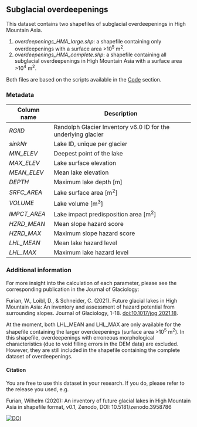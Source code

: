## Subglacial overdeepenings
This dataset contains two shapefiles of subglacial overdeepenings 
in High Mountain Asia. 
1. *overdeepenings_HMA_large.shp*: a shapefile containing 
only overdeepenings with a surface area >10<sup>5</sup>  m<sup>2</sup>.
2. *overdeepenings_HMA_complete.shp*: a shapefile containing 
all subglacial overdeepenings in High Mountain Asia 
with a surface area >10<sup>4</sup>  m<sup>2</sup>. 

Both files are based on the scripts available in the
[Code](https://github.com/cryotools/subglacial-overdeepenings/tree/master/code)
section. 

### Metadata
| Column name | Description |
| ----------- | ----------- |
| *RGIID* | Randolph Glacier Inventory v6.0 ID for the underlying glacier |
| *sinkNr* | Lake ID, unique per glacier |
| *MIN_ELEV* | Deepest point of the lake |
| *MAX_ELEV* | Lake surface elevation |
| *MEAN_ELEV* | Mean lake elevation |
| *DEPTH* | Maximum lake depth [m] |
| *SRFC_AREA*| Lake surface area [m<sup>2</sup>] |
| *VOLUME* | Lake volume [m<sup>3</sup>] |
| *IMPCT_AREA* | Lake impact predisposition area [m<sup>2</sup>] |
| *HZRD_MEAN* | Mean slope hazard score |
| *HZRD_MAX* | Maximum slope hazard score |
| *LHL_MEAN* | Mean lake hazard level |
| *LHL_MAX* | Maximum lake hazard level |

### Additional information

For more insight into the calculation of each parameter, 
please see the corresponding publication in the Journal of Glaciology:

Furian, W., Loibl, D., & Schneider, C. (2021). 
Future glacial lakes in High Mountain Asia: 
An inventory and assessment of hazard potential from surrounding slopes. 
Journal of Glaciology, 1-18. [doi:10.1017/jog.2021.18](https://doi.org/10.1017/jog.2021.18).

At the moment, both LHL_MEAN and LHL_MAX are only available 
for the shapefile containing the larger overdeepenings 
(surface area >10<sup>5</sup>  m<sup>2</sup>).
In this shapefile, overdeepenings with erroneous 
morphological characteristics (due to void filling errors in the DEM data) 
are excluded. However, they are still included in the shapefile 
containing the complete dataset of overdeepenings.

#### Citation
You are free to use this dataset in your research. 
If you do, please refer to the release you used, e.g.

Furian, Wilhelm (2020): An inventory of future glacial 
lakes in High Mountain Asia in shapefile format, v0.1, 
Zenodo, DOI: 10.5181/zenodo.3958786

[![DOI](https://zenodo.org/badge/281966062.svg)](https://zenodo.org/badge/latestdoi/281966062)